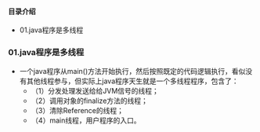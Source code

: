 #### 目录介绍
- 01.java程序是多线程




### 01.java程序是多线程
- 一个java程序从main()方法开始执行，然后按照既定的代码逻辑执行，看似没有其他线程参与，但实际上java程序天生就是一个多线程程序，包含了：
    - （1）分发处理发送给给JVM信号的线程；
    - （2）调用对象的finalize方法的线程；
    - （3）清除Reference的线程；
    - （4）main线程，用户程序的入口。
